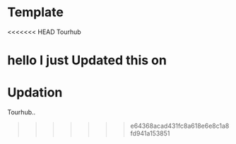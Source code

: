 # Template
<<<<<<< HEAD
Tourhub

# hello I just Updated this on 
Updation
=======
Tourhub..
>>>>>>> e64368acad431fc8a618e6e8c1a8fd941a153851
